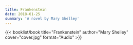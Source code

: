 ```yaml
---
title: Frankenstein
date: 2018-01-25
summary: 'A novel by Mary Shelley'
---
```


{{< booklist/book
title="Frankenstein"
author="Mary Shelley"
cover="cover.jpg"
format="Audio" >}}
